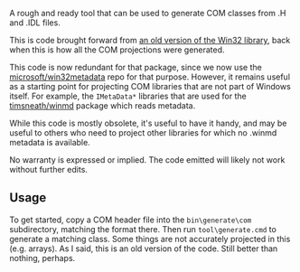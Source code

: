 A rough and ready tool that can be used to generate COM classes from .H and .IDL
files.

This is code brought forward from [an old version of the Win32
library](https://github.com/timsneath/win32/tree/101da315c7a15936358dbdffb632365cde1276f7),
back when this is how all the COM projections were generated.

This code is now redundant for that package, since we now use the
[microsoft/win32metadata](https://github.com/microsoft/win32metadata) repo for
that purpose. However, it remains useful as a starting point for projecting COM
libraries that are not part of Windows itself. For example, the `IMetaData*`
libraries that are used for the
[timsneath/winmd](https://github.com/timsneath/winmd) package which reads
metadata.

While this code is mostly obsolete, it's useful to have it handy, and may be
useful to others who need to project other libraries for which no .winmd
metadata is available.

No warranty is expressed or implied. The code emitted will likely not work
without further edits.

## Usage

To get started, copy a COM header file into the `bin\generate\com` subdirectory,
matching the format there. Then run `tool\generate.cmd` to generate a matching
class. Some things are not accurately projected in this (e.g. arrays). As I
said, this is an old version of the code. Still better than nothing, perhaps.
